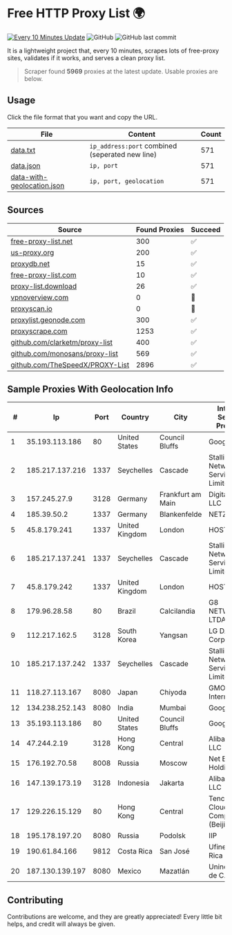 
# Free HTTP Proxy List 🌍

[![Every 10 Minutes Update](https://github.com/mertguvencli/http-proxy-list/actions/workflows/main.yml/badge.svg?branch=main)](https://github.com/mertguvencli/http-proxy-list/actions/workflows/main.yml)
![GitHub](https://img.shields.io/github/license/mertguvencli/http-proxy-list)
![GitHub last commit](https://img.shields.io/github/last-commit/mertguvencli/http-proxy-list)

It is a lightweight project that, every 10 minutes, scrapes lots of free-proxy sites, validates if it works, and serves a clean proxy list.


> Scraper found **5969** proxies at the latest update. Usable proxies are below.

## Usage

Click the file format that you want and copy the URL.


|File|Content|Count|
|----|-------|-----|
|[data.txt](https://raw.githubusercontent.com/mertguvencli/http-proxy-list/main/proxy-list/data.txt)|`ip_address:port` combined (seperated new line)|571|
|[data.json](https://raw.githubusercontent.com/mertguvencli/http-proxy-list/main/proxy-list/data.json)|`ip, port`|571|
|[data-with-geolocation.json](https://raw.githubusercontent.com/mertguvencli/http-proxy-list/main/proxy-list/data-with-geolocation.json)|`ip, port, geolocation`|571|

## Sources

|Source|Found Proxies|Succeed|
|------|-------------|-------|
|[free-proxy-list.net](https://free-proxy-list.net)|300|✅|
|[us-proxy.org](https://www.us-proxy.org)|200|✅|
|[proxydb.net](http://proxydb.net)|15|✅|
|[free-proxy-list.com](https://free-proxy-list.com/?page=&port=&type%5B%5D=http&type%5B%5D=https&up_time=0&search=Search)|10|✅|
|[proxy-list.download](https://www.proxy-list.download/HTTP)|26|✅|
|[vpnoverview.com](https://vpnoverview.com/privacy/anonymous-browsing/free-proxy-servers)|0|🚫|
|[proxyscan.io](https://www.proxyscan.io)|0|🚫|
|[proxylist.geonode.com](https://proxylist.geonode.com/api/proxy-list?limit=300&page=1&sort_by=lastChecked&sort_type=desc&protocols=http,https)|300|✅|
|[proxyscrape.com](https://api.proxyscrape.com/v2/?request=displayproxies&protocol=http&timeout=10000&country=all&ssl=all&anonymity=all)|1253|✅|
|[github.com/clarketm/proxy-list](https://raw.githubusercontent.com/clarketm/proxy-list/master/proxy-list-raw.txt)|400|✅|
|[github.com/monosans/proxy-list](https://raw.githubusercontent.com/monosans/proxy-list/main/proxies/http.txt)|569|✅|
|[github.com/TheSpeedX/PROXY-List](https://raw.githubusercontent.com/TheSpeedX/PROXY-List/master/http.txt)|2896|✅|


## Sample Proxies With Geolocation Info

|#|Ip|Port|Country|City|Internet Service Provider|
|-|--|----|-------|----|-------------------------|
|1|35.193.113.186|80|United States|Council Bluffs|Google LLC|
|2|185.217.137.216|1337|Seychelles|Cascade|Stallion Network Services Limited|
|3|157.245.27.9|3128|Germany|Frankfurt am Main|DigitalOcean, LLC|
|4|185.39.50.2|1337|Germany|Blankenfelde|NETZNUTZ|
|5|45.8.179.241|1337|United Kingdom|London|HOSTLAND|
|6|185.217.137.241|1337|Seychelles|Cascade|Stallion Network Services Limited|
|7|45.8.179.242|1337|United Kingdom|London|HOSTLAND|
|8|179.96.28.58|80|Brazil|Calcilandia|G8 NETWORKS LTDA|
|9|112.217.162.5|3128|South Korea|Yangsan|LG DACOM Corporation|
|10|185.217.137.242|1337|Seychelles|Cascade|Stallion Network Services Limited|
|11|118.27.113.167|8080|Japan|Chiyoda|GMO Internet, Inc.|
|12|134.238.252.143|8080|India|Mumbai|Google LLC|
|13|35.193.113.186|80|United States|Council Bluffs|Google LLC|
|14|47.244.2.19|3128|Hong Kong|Central|Alibaba.com LLC|
|15|176.192.70.58|8008|Russia|Moscow|Net By Net Holding LLC|
|16|147.139.173.19|3128|Indonesia|Jakarta|Alibaba.com LLC|
|17|129.226.15.129|80|Hong Kong|Central|Tencent Cloud Computing (Beijing) Co|
|18|195.178.197.20|8080|Russia|Podolsk|IIP|
|19|190.61.84.166|9812|Costa Rica|San José|Ufinet Costa Rica|
|20|187.130.139.197|8080|Mexico|Mazatlán|Uninet S.A. de C.V.|



## Contributing

Contributions are welcome, and they are greatly appreciated! Every
little bit helps, and credit will always be given.

